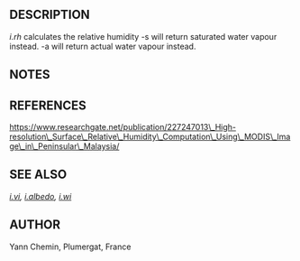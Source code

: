## DESCRIPTION

*i.rh* calculates the relative humidity -s will return saturated water
vapour instead. -a will return actual water vapour instead.

## NOTES

## REFERENCES

<https://www.researchgate.net/publication/227247013\_High-resolution\_Surface\_Relative\_Humidity\_Computation\_Using\_MODIS\_Image\_in\_Peninsular\_Malaysia/>

## SEE ALSO

*[i.vi](https://grass.osgeo.org/grass-stable/manuals/i.vi.html),
[i.albedo](https://grass.osgeo.org/grass-stable/manuals/i.albedo.html),
[i.wi](i.wi.md)*

## AUTHOR

Yann Chemin, Plumergat, France
